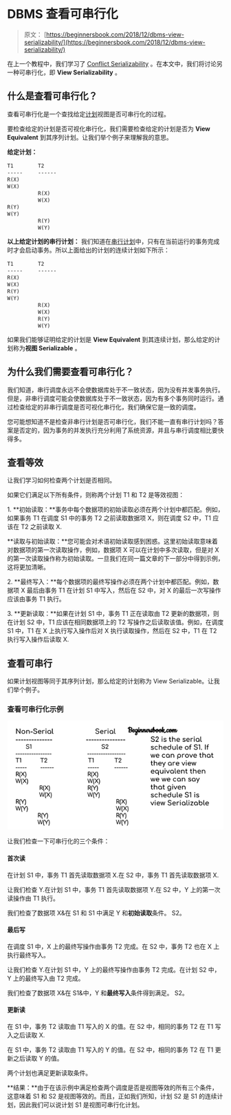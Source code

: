 # DBMS 查看可串行化

> 原文： [https://beginnersbook.com/2018/12/dbms-view-serializability/](https://beginnersbook.com/2018/12/dbms-view-serializability/)

在上一个教程中，我们学习了 [Conflict Serializability](https://beginnersbook.com/2018/12/dbms-conflict-serializability/) 。在本文中，我们将讨论另一种可串行化，即 **View Serializability** 。

## 什么是查看可串行化？

查看可串行化是一个查找给定[计划](https://beginnersbook.com/2018/12/dbms-schedules/)视图是否可串行化的过程。

要检查给定的计划是否可视化串行化，我们需要检查给定的计划是否为 **View Equivalent** 到其序列计划。让我们举个例子来理解我的意思。

**给定计划：**

```
T1        T2
-----     ------
R(X)
W(X)
          R(X)
          W(X)
R(Y)
W(Y) 
          R(Y)
          W(Y)

```

**以上给定计划的串行计划：**
我们知道在[串行计划](https://beginnersbook.com/2018/12/dbms-schedules/)中，只有在当前运行的事务完成时才会启动事务。所以上面给出的计划的连续计划如下所示：

```
T1        T2
-----     ------
R(X)
W(X)
R(Y)
W(Y)
          R(X)
          W(X)
          R(Y)
          W(Y)

```

如果我们能够证明给定的计划是 **View Equivalent** 到其连续计划，那么给定的计划称为**视图 Serializable** 。

## 为什么我们需要查看可串行化？

我们知道，串行调度永远不会使数据库处于不一致状态，因为没有并发事务执行。但是，非串行调度可能会使数据库处于不一致状态，因为有多个事务同时运行。通过检查给定的非串行调度是否可视化串行化，我们确保它是一致的调度。

您可能想知道不是检查非串行计划是否可串行化，我们不能一直有串行计划吗？答案是否定的，因为事务的并发执行充分利用了系统资源，并且与串行调度相比要快得多。

## 查看等效

让我们学习如何检查两个计划是否相同。

如果它们满足以下所有条件，则称两个计划 T1 和 T2 是等效视图：

1\. **初始读取：**事务中每个数据项的初始读取必须在两个计划中都匹配。例如，如果事务 T1 在调度 S1 中的事务 T2 之前读取数据项 X，则在调度 S2 中，T1 应该在 T2 之前读取 X.

**读取与初始读取：**您可能会对术语初始读取感到困惑。这里初始读取意味着对数据项的第一次读取操作，例如，数据项 X 可以在计划中多次读取，但是对 X 的第一次读取操作称为初始读取。一旦我们在同一篇文章的下一部分中得到示例，这将更加清晰。

2\. **最终写入：**每个数据项的最终写操作必须在两个计划中都匹配。例如，数据项 X 最后由事务 T1 在计划 S1 中写入，然后在 S2 中，对 X 的最后一次写操作应该由事务 T1 执行。

3\. **更新读取：**如果在计划 S1 中，事务 T1 正在读取由 T2 更新的数据项，则在计划 S2 中，T1 应该在相同数据项上的 T2 写操作之后读取该值。例如，在调度 S1 中，T1 在 X 上执行写入操作后对 X 执行读取操作，然后在 S2 中，T1 在 T2 执行写入操作后读取 X.

## 查看可串行

如果计划视图等同于其序列计划，那么给定的计划称为 View Serializable。让我们举个例子。

### 查看可串行化示例

![DBMS View Serializability](img/0fd7488ef319240d2749eba146c9067b.jpg)

让我们检查一下可串行化的三个条件：

#### 首次读

在计划 S1 中，事务 T1 首先读取数据项 X.在 S2 中，事务 T1 首先读取数据项 X.

让我们检查 Y.在计划 S1 中，事务 T1 首先读取数据项 Y.在 S2 中，Y 上的第一次读操作由 T1 执行。

我们检查了数据项 X&amp;在 S1 和 S1 中满足 Y 和**初始读取**条件。 S2。

#### 最后写

在调度 S1 中，X 上的最终写操作由事务 T2 完成。在 S2 中，事务 T2 也在 X 上执行最终写入。

让我们检查 Y.在计划 S1 中，Y 上的最终写操作由事务 T2 完成。在计划 S2 中，Y 上的最终写入由 T2 完成。

我们检查了数据项 X&amp;在 S1&amp;中，Y 和**最终写入**条件得到满足。 S2。

#### 更新读

在 S1 中，事务 T2 读取由 T1 写入的 X 的值。在 S2 中，相同的事务 T2 在 T1 写入之后读取 X.

在 S1 中，事务 T2 读取由 T1 写入的 Y 的值。在 S2 中，相同的事务 T2 在 T1 更新之后读取 Y 的值。

两个计划也满足更新读取条件。

**结果：**由于在该示例中满足检查两个调度是否是视图等效的所有三个条件，这意味着 S1 和 S2 是视图等效的。而且，正如我们所知，计划 S2 是 S1 的连续计划，因此我们可以说计划 S1 是视图可串行化计划。